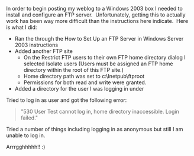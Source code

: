 

In order to begin posting my weblog to a Windows 2003 box I needed to install and configure an FTP server.  Unfortunately, getting this to actually work has been way more difficult than the instructions here indicate.  Here is what I did:

- Ran the through the How to Set Up an FTP Server in Windows Server 2003 instructions
- Added another FTP site
    - On the Restrict FTP users to their own FTP home directory dialog I selected Isolate users (Users must be assigned an FTP home directory within the root of this FTP site.)
    - Home directory path was set to c:\\Inetpub\\ftproot
    - Permissions for both read and write were granted.
- Added a directory for the user I was logging in under

Tried to log in as user and got the following error:

> "530 User Test cannot log in, home directory inaccessible. Login failed."

Tried a number of things including logging in as anonymous but still I am unable to log in.

Arrrgghhhhh!! :)
